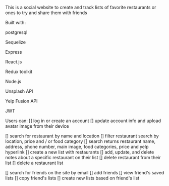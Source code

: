 This is a social website to create and track lists of favorite restaurants or ones to try and share them with friends

Built with:

postgresql

Sequelize

Express

React.js

Redux toolkit

Node.js

Unsplash API

Yelp Fusion API

JWT


Users can:
[] log in or create an account
[] update account info and upload avatar image from their device

[] search for restaurant by name and location
[] filter restaurant search by location, price and / or food category
[] search returns restaurant name, address, phone number, main image, food categories, price and yelp hyperlink
[] create a new list with restaurants
[] add, update, and delete notes about a specific restaurant on their list
[] delete restaurant from their list
[] delete a restaurant list

[] search for friends on the site by email
[] add friends
[] view friend's saved lists
[] copy friend's lists
[] create new lists based on friend's list
